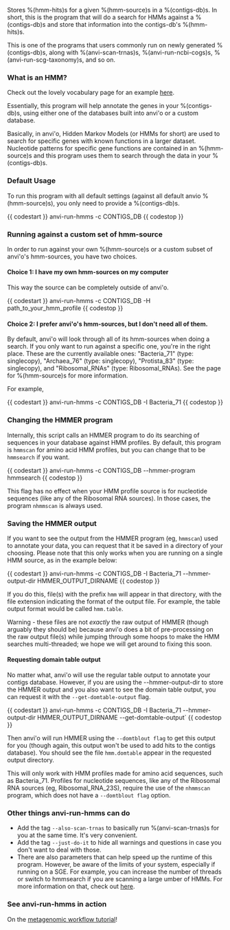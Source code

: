 Stores %(hmm-hits)s for a given %(hmm-source)s in a %(contigs-db)s. In short, this is the program that will do a search for HMMs against a %(contigs-db)s and store that information into the contigs-db's %(hmm-hits)s.

This is one of the programs that users commonly run on newly generated %(contigs-db)s, along with %(anvi-scan-trnas)s, %(anvi-run-ncbi-cogs)s, %(anvi-run-scg-taxonomy)s, and so on.

### What is an HMM?

Check out the lovely vocabulary page for an example [here](http://merenlab.org/vocabulary/#hmm).

Essentially, this program will help annotate the genes in your %(contigs-db)s, using either one of the databases built into anvi'o or a custom database.

Basically, in anvi'o, Hidden Markov Models (or HMMs for short) are used to search for specific genes with known functions in a larger dataset. Nucleotide patterns for specific gene functions are contained in an %(hmm-source)s and this program uses them to search through the data in your %(contigs-db)s.

### Default Usage

To run this program with all default settings (against all default anvio %(hmm-source)s), you only need to provide a %(contigs-db)s.

{{ codestart }}
anvi-run-hmms -c CONTIGS_DB
{{ codestop }}

### Running against a custom set of hmm-source

In order to run against your own %(hmm-source)s or a custom subset of anvi'o's hmm-sources, you have two choices.

#### Choice 1: I have my own hmm-sources on my computer

This way the source can be completely outside of anvi'o.

{{ codestart }}
anvi-run-hmms -c CONTIGS_DB -H path_to_your_hmm_profile
{{ codestop }}

#### Choice 2: I prefer anvi'o's hmm-sources, but I don't need all of them.

By default, anvi'o will look through all of its hmm-sources when doing a search. If you only want to run against a specific one, you're in the right place. These are the currently available ones: "Bacteria_71" (type: singlecopy), "Archaea_76" (type: singlecopy), "Protista_83" (type: singlecopy), and "Ribosomal_RNAs" (type: Ribosomal_RNAs). See the page for %(hmm-source)s for more information.

For example,

{{ codestart }}
anvi-run-hmms -c CONTIGS_DB -I Bacteria_71
{{ codestop }}

### Changing the HMMER program
Internally, this script calls an HMMER program to do its searching of sequences in your database against HMM profiles. By default, this program is `hmmscan` for amino acid HMM profiles, but you can change that to be `hmmsearch` if you want.

{{ codestart }}
anvi-run-hmms -c CONTIGS_DB --hmmer-program hmmsearch
{{ codestop }}

This flag has no effect when your HMM profile source is for nucleotide sequences (like any of the Ribosomal RNA sources). In those cases, the program `nhmmscan` is always used.

### Saving the HMMER output

If you want to see the output from the HMMER program (eg, `hmmscan`) used to annotate your data, you can request that it be saved in a directory of your choosing. Please note that this only works when you are running on a single HMM source, as in the example below:

{{ codestart }}
anvi-run-hmms -c CONTIGS_DB -I Bacteria_71 --hmmer-output-dir HMMER_OUTPUT_DIRNAME
{{ codestop }}

If you do this, file(s) with the prefix `hmm` will appear in that directory, with the file extension indicating the format of the output file. For example, the table output format would be called `hmm.table`.

Warning - these files are not _exactly_ the raw output of HMMER (though arguably they should be) because anvi'o does a bit of pre-processing on the raw output file(s) while jumping through some hoops to make the HMM searches multi-threaded; we hope we will get around to fixing this soon.

#### Requesting domain table output
No matter what, anvi'o will use the regular table output to annotate your contigs database. However, if you are using the --hmmer-output-dir to store the HMMER output and you also want to see the domain table output, you can request it with the `--get-domtable-output` flag.

{{ codestart }}
anvi-run-hmms -c CONTIGS_DB -I Bacteria_71 --hmmer-output-dir HMMER_OUTPUT_DIRNAME --get-domtable-output`
{{ codestop }}

Then anvi'o will run HMMER using the `--domtblout flag` to get this output for you (though again, this output won't be used to add hits to the contigs database). You should see the file `hmm.domtable` appear in the requested output directory.

This will only work with HMM profiles made for amino acid sequences, such as Bacteria_71. Profiles for nucleotide sequences, like any of the Ribosomal RNA sources (eg, Ribosomal_RNA_23S), require the use of the `nhmmscan` program, which does not have a `--domtblout flag` option.


### Other things anvi-run-hmms can do

- Add the tag `--also-scan-trnas` to basically run %(anvi-scan-trnas)s for you at the same time. It's very convenient.
- Add the tag `--just-do-it` to hide all warnings and questions in case you don't want to deal with those.
-  There are also parameters that can help speed up the runtime of this program. However, be aware of the limits of your system, especially if running on a SGE.  For example, you can increase the number of threads or switch to hmmsearch if you are scanning  a large umber of HMMs. For more information on that, check out [here](http://merenlab.org/software/anvio/vignette/#anvi-run-hmms).

### See anvi-run-hmms in action

On the [metagenomic workflow tutorial](http://merenlab.org/2016/06/22/anvio-tutorial-v2/#anvi-run-hmms)!
